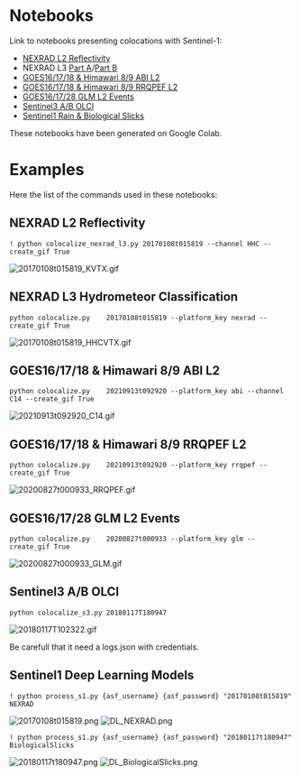 # Notebooks

Link to notebooks presenting colocations with Sentinel-1:

- [NEXRAD L2 Reflectivity](readme/readme_nexrad.ipynb)
- NEXRAD L3 [Part A](readme/readme_nexrad_l3A.ipynb)/[Part B](readme/readme_nexrad_l3B.ipynb)
- [GOES16/17/18 & Himawari 8/9 ABI L2](readme/readme_abi.ipynb)
- [GOES16/17/18 & Himawari 8/9 RRQPEF L2](readme/readme_rrqpe.ipynb)
- [GOES16/17/28 GLM L2 Events](readme/readme_glm.ipynb)
- [Sentinel3 A/B OLCI](readme/readme_s3.ipynb)
- [Sentinel1 Rain & Biological Slicks](readme/readme_dl.ipynb)

These notebooks have been generated on Google Colab.

# Examples

Here the list of the commands used in these notebooks:

## NEXRAD L2 Reflectivity
```
! python colocalize_nexrad_l3.py 20170108t015819 --channel HHC --create_gif True
```

![20170108t015819_KVTX.gif](readme/20170108t015819_KVTX.gif)

## NEXRAD L3 Hydrometeor Classification

```
python colocalize.py    20170108t015819 --platform_key nexrad --create_gif True
```

![20170108t015819_HHCVTX.gif](readme/20170108t015819_HHCVTX.gif)

## GOES16/17/18 & Himawari 8/9 ABI L2

```
python colocalize.py    20210913t092920 --platform_key abi --channel C14 --create_gif True
```

![20210913t092920_C14.gif](readme/20210913t092920_C14.gif)


## GOES16/17/18 & Himawari 8/9 RRQPEF L2

```
python colocalize.py    20210913t092920 --platform_key rrqpef --create_gif True
```

![20200827t000933_RRQPEF.gif](readme/20200827t000933_RRQPEF.gif)


## GOES16/17/28 GLM L2 Events

```
python colocalize.py    20200827t000933 --platform_key glm --create_gif True
```

![20200827t000933_GLM.gif](readme/20200827t000933_GLM.gif)

## Sentinel3 A/B OLCI

```
python colocalize_s3.py 20180117T180947
```

![20180117T102322.gif](readme/20180117T102322.png)

Be carefull that it need a logs.json with credentials.

## Sentinel1 Deep Learning Models

```
! python process_s1.py {asf_username} {asf_password} "20170108t015819" NEXRAD
```

![20170108t015819.png](readme/20170108t015819.png)
![DL_NEXRAD.png](readme/DL_NEXRAD.png)

```
! python process_s1.py {asf_username} {asf_password} "20180117t180947" BiologicalSlicks
```

![20180117t180947.png](readme/20180117t180947.png)
![DL_BiologicalSlicks.png](readme/DL_BiologicalSlicks.png)
